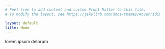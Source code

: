 ```yaml
---
# Feel free to add content and custom Front Matter to this file.
# To modify the layout, see https://jekyllrb.com/docs/themes/#overriding-theme-defaults

layout: default
title: Home
---
```

<!-- <img align="left" src="/files/seahorce_logo.jpg" width="200" style="padding-right: 15px; padding-bottom: 15px"> -->

lorem ipsum delorum 
